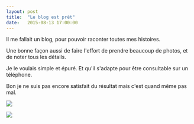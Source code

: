 ```yaml
---
layout: post
title:  "Le blog est prêt"
date:   2015-08-13 17:00:00
---
```


Il me fallait un blog, pour pouvoir raconter toutes mes histoires.

Une bonne façon aussi de faire l'effort de prendre beaucoup de photos, et de noter tous les détails.

Je le voulais simple et épuré. Et qu'il s'adapte pour être consultable sur un téléphone.

Bon je ne suis pas encore satisfait du résultat mais c'est quand même pas mal.

![](https://farm6.staticflickr.com/5681/20542583695_363a1e319a_c.jpg)

![](https://farm6.staticflickr.com/5656/20354567348_5d5be55778_c.jpg)
